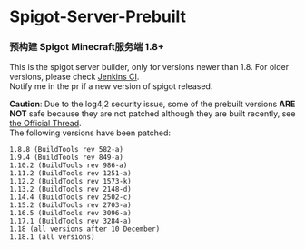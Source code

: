 # Spigot-Server-Prebuilt 
### 预构建 Spigot Minecraft服务端 1.8+
This is the spigot server builder, only for versions newer than 1.8. For older versions, please check [Jenkins CI](https://ci.md-5.net/job/Spigot/).  
Notify me in the pr if a new version of spigot released.  

**Caution**: Due to the log4j2 security issue, some of the prebuilt versions **ARE NOT** safe because they are not patched although they are built recently, see [the Official Thread](https://www.spigotmc.org/threads/spigot-security-releases-%E2%80%94-1-8-8%E2%80%931-18.537204/).  
The following versions have been patched:  

    1.8.8 (BuildTools rev 582-a)
    1.9.4 (BuildTools rev 849-a)
    1.10.2 (BuildTools rev 986-a)
    1.11.2 (BuildTools rev 1251-a)
    1.12.2 (BuildTools rev 1573-k)
    1.13.2 (BuildTools rev 2148-d)
    1.14.4 (BuildTools rev 2502-c)
    1.15.2 (BuildTools rev 2703-a)
    1.16.5 (BuildTools rev 3096-a)
    1.17.1 (BuildTools rev 3284-a)
    1.18 (all versions after 10 December)
    1.18.1 (all versions)